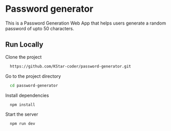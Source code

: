 # Password generator

This is a Password Generation Web App that helps users generate a random password of upto 50 characters.

## Run Locally

Clone the project

```bash
  https://github.com/KStar-coder/password-generator.git
```
Go to the project directory

```bash
  cd password-generator
```
Install dependencies

```bash
  npm install
```

Start the server

```bash
  npm run dev
```


